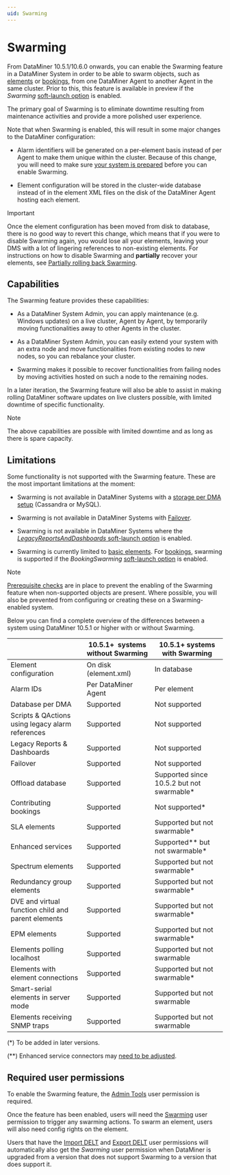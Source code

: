 ```yaml
---
uid: Swarming
---
```


# Swarming

From DataMiner 10.5.1/10.6.0 onwards<!-- RN 41490 -->, you can enable the Swarming feature in a DataMiner System in order to be able to swarm objects, such as [elements](xref:SwarmingElements) or [bookings](xref:SwarmingBookings), from one DataMiner Agent to another Agent in the same cluster. Prior to this, this feature is available in preview if the *Swarming* [soft-launch option](xref:SoftLaunchOptions) is enabled.

The primary goal of Swarming is to eliminate downtime resulting from maintenance activities and provide a more polished user experience.

Note that when Swarming is enabled, this will result in some major changes to the DataMiner configuration:

- Alarm identifiers will be generated on a per-element basis instead of per Agent to make them unique within the cluster. Because of this change, you will need to make sure [your system is prepared](xref:SwarmingPrepare) before you can enable Swarming.

- Element configuration will be stored in the cluster-wide database instead of in the element XML files on the disk of the DataMiner Agent hosting each element.

> [!IMPORTANT]
> Once the element configuration has been moved from disk to database, there is no good way to revert this change, which means that if you were to disable Swarming again, you would lose all your elements, leaving your DMS with a lot of lingering references to non-existing elements. For instructions on how to disable Swarming and **partially** recover your elements, see [Partially rolling back Swarming](xref:SwarmingRollback).

## Capabilities

The Swarming feature provides these capabilities:

- As a DataMiner System Admin, you can apply maintenance (e.g. Windows updates) on a live cluster, Agent by Agent, by temporarily moving functionalities away to other Agents in the cluster.

- As a DataMiner System Admin, you can easily extend your system with an extra node and move functionalities from existing nodes to new nodes, so you can rebalance your cluster.

- Swarming makes it possible to recover functionalities from failing nodes by moving activities hosted on such a node to the remaining nodes.

In a later iteration, the Swarming feature will also be able to assist in making rolling DataMiner software updates on live clusters possible, with limited downtime of specific functionality.

> [!NOTE]
> The above capabilities are possible with limited downtime and as long as there is spare capacity.

## Limitations

Some functionality is not supported with the Swarming feature. These are the most important limitations at the moment:

- Swarming is not available in DataMiner Systems with a [storage per DMA setup](xref:Configuring_storage_per_DMA) (Cassandra or MySQL).

- Swarming is not available in DataMiner Systems with [Failover](xref:About_DMA_Failover).

- Swarming is not available in DataMiner Systems where the [*LegacyReportsAndDashboards* soft-launch option](xref:Overview_of_Soft_Launch_Options#legacyreportsanddashboards) is enabled.

- Swarming is currently limited to [basic elements](xref:SwarmingElements). For [bookings](xref:SwarmingBookings), swarming is supported if the *BookingSwarming* [soft-launch option](xref:SoftLaunchOptions) is enabled.

> [!NOTE]
> [Prerequisite checks](xref:EnableSwarming#running-a-prerequisites-check) are in place to prevent the enabling of the Swarming feature when non-supported objects are present. Where possible, you will also be prevented from configuring or creating these on a Swarming-enabled system.

Below you can find a complete overview of the differences between a system using DataMiner 10.5.1 or higher with or without Swarming.

|                                                  | 10.5.1+&nbsp; systems without Swarming | 10.5.1+ systems with Swarming  |
|--------------------------------------------------|----------------------------------------|--------------------------------|
| Element configuration                            | On disk (element.xml)                  | In database                    |
| Alarm IDs                                        | Per DataMiner Agent                    | Per element                    |
| Database per DMA                                 | Supported                              | Not supported                  |
| Scripts & QActions using legacy alarm references | Supported                              | Not supported                  |
| Legacy Reports & Dashboards                      | Supported                              | Not supported                  |
| Failover                                         | Supported                              | Not supported                  |
| Offload database                                 | Supported                              | Supported since 10.5.2 <!-- RN41706 --> but not swarmable* |
| Contributing bookings                            | Supported                              | Not supported*                 |
| SLA elements                                     | Supported                              | Supported but not swarmable*   |
| Enhanced services                                | Supported                              | Supported** but not swarmable* |
| Spectrum elements                                | Supported                              | Supported but not swarmable*   |
| Redundancy group elements                        | Supported                              | Supported but not swarmable*   |
| DVE and virtual function child and parent elements            | Supported                              | Supported but not swarmable*   |
| EPM elements                                     | Supported                              | Supported but not swarmable*   |
| Elements polling localhost                       | Supported                              | Supported but not swarmable    |
| Elements with element connections                | Supported                              | Supported but not swarmable*   |
| Smart-serial elements in server mode             | Supported                              | Supported but not swarmable    |
| Elements receiving SNMP traps                    | Supported                              | Supported but not swarmable    |

(*) To be added in later versions.

(**) Enhanced service connectors may [need to be adjusted](xref:SwarmingPrepare).

## Required user permissions

To enable the Swarming feature, the [Admin Tools](xref:DataMiner_user_permissions#modules--system-configuration--tools--admin-tools) user permission is required.

Once the feature has been enabled, users will need the [Swarming](xref:DataMiner_user_permissions#modules--swarming) user permission to trigger any swarming actions. To swarm an element, users will also need config rights on the element.

Users that have the [Import DELT](xref:DataMiner_user_permissions#general--elements--import-delt) and [Export DELT](xref:DataMiner_user_permissions#general--elements--import-delt) user permissions will automatically also get the *Swarming* user permission when DataMiner is upgraded from a version that does not support Swarming to a version that does support it.
